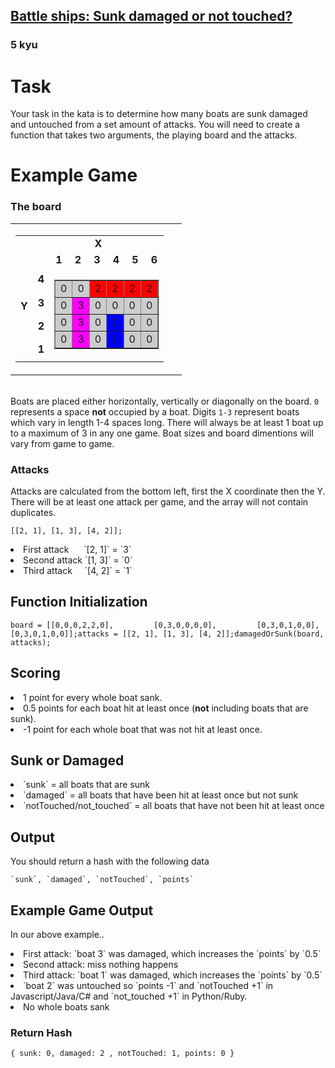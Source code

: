 <h2><a href=https://www.codewars.com/kata/58d06bfbc43d20767e000074/train/javascript target="_blank">Battle ships: Sunk damaged or not touched?</a></h2><h3>5 kyu</h3><h1 id="task">Task</h1><p>Your task in the kata is to determine how many boats are sunk damaged and untouched from a set amount of attacks. You will need to create a function that takes two arguments, the playing board and the attacks.</p><h1 id="example-game">Example Game</h1><h3 id="the-board">The board</h3><table cellpadding="0" cellspacing="0" border="0" width="100%">  <tbody><tr>    <td width="200"><table cellpadding="0" cellspacing="0" border="0" width="200">      <tbody><tr>        <td>&nbsp;</td>        <td colspan="7"><strong><center>X</center></strong></td>        </tr>      <tr>        <td rowspan="5"><strong><center>Y</center></strong></td>        <td>&nbsp;</td>        <td><strong><center>1</center></strong></td>        <td><strong><center>2</center></strong></td>        <td><strong><center>3</center></strong></td>        <td><strong><center>4</center></strong></td>        <td><strong><center>5</center></strong></td>        <td><strong><center>6</center></strong></td>      </tr>      <tr>        <td><strong><center>4</center></strong></td>        <td rowspan="4" colspan="6">         <table cellspacing="0" cellpadding="0" border="1" width="100%">          <tbody><tr>            <td bgcolor="#CCCCCC"><center>0</center></td>            <td bgcolor="#CCCCCC"><center>0</center></td>            <td bgcolor="#FF0000"><center>2</center></td>            <td bgcolor="#FF0000"><center>2</center></td>            <td bgcolor="#FF0000"><center>2</center></td>            <td bgcolor="#FF0000"><center>2</center></td>          </tr>          <tr>            <td bgcolor="#CCCCCC"><center>0</center></td>            <td bgcolor="#FF00FF"><center>3</center></td>            <td bgcolor="#CCCCCC"><center>0</center></td>            <td bgcolor="#CCCCCC"><center>0</center></td>            <td bgcolor="#CCCCCC"><center>0</center></td>            <td bgcolor="#CCCCCC"><center>0</center></td>          </tr>          <tr>            <td bgcolor="#CCCCCC"><center>0</center></td>            <td bgcolor="#FF00FF"><center>3</center></td>            <td bgcolor="#CCCCCC"><center>0</center></td>            <td bgcolor="#0000FF"><center>1</center></td>            <td bgcolor="#CCCCCC"><center>0</center></td>            <td bgcolor="#CCCCCC"><center>0</center></td>          </tr>          <tr>            <td bgcolor="#CCCCCC"><center>0</center></td>            <td bgcolor="#FF00FF"><center>3</center></td>            <td bgcolor="#CCCCCC"><center>0</center></td>            <td bgcolor="#0000FF"><center>1</center></td>            <td bgcolor="#CCCCCC"><center>0</center></td>            <td bgcolor="#CCCCCC"><center>0</center></td>          </tr>         </tbody></table>        </td>        </tr>      <tr>        <td><strong><center>3</center></strong></td>        </tr>      <tr>        <td><strong><center>2</center></strong></td>        </tr>      <tr>        <td><strong><center>1</center></strong></td>        </tr>    </tbody></table></td>    <td>&nbsp;</td>  </tr></tbody></table><p><br>Boats are placed either horizontally, vertically or diagonally on the board. <code>0</code> represents a space <b> not</b> occupied by a boat. Digits <code>1-3</code> represent boats which vary in length 1-4 spaces long. There will always be at least 1 boat up to a maximum of 3 in any one game. Boat sizes and board dimentions will vary from game to game.</p><h3 id="attacks">Attacks</h3><p>Attacks are calculated from the bottom left, first the X coordinate then the Y. There will be at least one attack per game, and the array will not contain duplicates.</p><pre><code class="language-javascript">[[<span class="cm-number">2</span>, <span class="cm-number">1</span>], [<span class="cm-number">1</span>, <span class="cm-number">3</span>], [<span class="cm-number">4</span>, <span class="cm-number">2</span>]];</code></pre><pre style="display: none;"><code class="language-python">[[<span class="cm-number">2</span>, <span class="cm-number">1</span>], [<span class="cm-number">1</span>, <span class="cm-number">3</span>], [<span class="cm-number">4</span>, <span class="cm-number">2</span>]]</code></pre><pre style="display: none;"><code class="language-ruby">[[<span class="cm-number">2</span>, <span class="cm-number">1</span>], [<span class="cm-number">1</span>, <span class="cm-number">3</span>], [<span class="cm-number">4</span>, <span class="cm-number">2</span>]]</code></pre><pre style="display: none;"><code class="language-csharp">{ {<span class="cm-number">2</span>, <span class="cm-number">1</span>}, {<span class="cm-number">1</span>, <span class="cm-number">3</span>}, {<span class="cm-number">4</span>, <span class="cm-number">2</span>} };</code></pre><pre style="display: none;"><code class="language-java">{ {<span class="cm-number">2</span>, <span class="cm-number">1</span>}, {<span class="cm-number">1</span>, <span class="cm-number">3</span>}, {<span class="cm-number">4</span>, <span class="cm-number">2</span>} };</code></pre><li> First attack &nbsp;&nbsp;&nbsp;&nbsp; `[2, 1]` = `3`<br></li><li> Second attack `[1, 3]` = `0`<br></li><li> Third attack &nbsp;&nbsp;&nbsp; `[4, 2]` = `1`<br><h2 id="function-initialization">Function Initialization</h2><pre><code class="language-javascript"><span class="cm-variable">board</span> <span class="cm-operator">=</span> [[<span class="cm-number">0</span>,<span class="cm-number">0</span>,<span class="cm-number">0</span>,<span class="cm-number">2</span>,<span class="cm-number">2</span>,<span class="cm-number">0</span>],         [<span class="cm-number">0</span>,<span class="cm-number">3</span>,<span class="cm-number">0</span>,<span class="cm-number">0</span>,<span class="cm-number">0</span>,<span class="cm-number">0</span>],         [<span class="cm-number">0</span>,<span class="cm-number">3</span>,<span class="cm-number">0</span>,<span class="cm-number">1</span>,<span class="cm-number">0</span>,<span class="cm-number">0</span>],         [<span class="cm-number">0</span>,<span class="cm-number">3</span>,<span class="cm-number">0</span>,<span class="cm-number">1</span>,<span class="cm-number">0</span>,<span class="cm-number">0</span>]];<span class="cm-variable">attacks</span> <span class="cm-operator">=</span> [[<span class="cm-number">2</span>, <span class="cm-number">1</span>], [<span class="cm-number">1</span>, <span class="cm-number">3</span>], [<span class="cm-number">4</span>, <span class="cm-number">2</span>]];<span class="cm-variable">damagedOrSunk</span>(<span class="cm-variable">board</span>, <span class="cm-variable">attacks</span>);</code></pre><pre style="display: none;"><code class="language-ruby"><span class="cm-variable">board</span> <span class="cm-operator">=</span> [[<span class="cm-number">0</span>,<span class="cm-number">0</span>,<span class="cm-number">0</span>,<span class="cm-number">2</span>,<span class="cm-number">2</span>,<span class="cm-number">0</span>],         [<span class="cm-number">0</span>,<span class="cm-number">3</span>,<span class="cm-number">0</span>,<span class="cm-number">0</span>,<span class="cm-number">0</span>,<span class="cm-number">0</span>],         [<span class="cm-number">0</span>,<span class="cm-number">3</span>,<span class="cm-number">0</span>,<span class="cm-number">1</span>,<span class="cm-number">0</span>,<span class="cm-number">0</span>],         [<span class="cm-number">0</span>,<span class="cm-number">3</span>,<span class="cm-number">0</span>,<span class="cm-number">1</span>,<span class="cm-number">0</span>,<span class="cm-number">0</span>]]<span class="cm-variable">attacks</span> <span class="cm-operator">=</span> [[<span class="cm-number">2</span>, <span class="cm-number">1</span>], [<span class="cm-number">1</span>, <span class="cm-number">3</span>], [<span class="cm-number">4</span>, <span class="cm-number">2</span>]]<span class="cm-variable">damaged_or_sunk</span>(<span class="cm-variable">board</span>, <span class="cm-variable">attacks</span>)</code></pre><pre style="display: none;"><code class="language-python"><span class="cm-variable">board</span> <span class="cm-operator">=</span> [[<span class="cm-number">0</span>,<span class="cm-number">0</span>,<span class="cm-number">0</span>,<span class="cm-number">2</span>,<span class="cm-number">2</span>,<span class="cm-number">0</span>],         [<span class="cm-number">0</span>,<span class="cm-number">3</span>,<span class="cm-number">0</span>,<span class="cm-number">0</span>,<span class="cm-number">0</span>,<span class="cm-number">0</span>],         [<span class="cm-number">0</span>,<span class="cm-number">3</span>,<span class="cm-number">0</span>,<span class="cm-number">1</span>,<span class="cm-number">0</span>,<span class="cm-number">0</span>],         [<span class="cm-number">0</span>,<span class="cm-number">3</span>,<span class="cm-number">0</span>,<span class="cm-number">1</span>,<span class="cm-number">0</span>,<span class="cm-number">0</span>]]<span class="cm-variable">attacks</span> <span class="cm-operator">=</span> [[<span class="cm-number">2</span>, <span class="cm-number">1</span>], [<span class="cm-number">1</span>, <span class="cm-number">3</span>], [<span class="cm-number">4</span>, <span class="cm-number">2</span>]]<span class="cm-variable">damaged_or_sunk</span>(<span class="cm-variable">board</span>, <span class="cm-variable">attacks</span>)</code></pre><pre style="display: none;"><code class="language-csharp"><span class="cm-keyword">var</span> <span class="cm-def">kata</span> <span class="cm-operator">=</span> <span class="cm-keyword">new</span> <span class="cm-variable">Kata</span>();<span class="cm-type">int</span>[,] <span class="cm-variable">board</span> <span class="cm-operator">=</span> { {<span class="cm-number">0</span>,<span class="cm-number">0</span>,<span class="cm-number">0</span>,<span class="cm-number">2</span>,<span class="cm-number">2</span>,<span class="cm-number">0</span>},                 {<span class="cm-number">0</span>,<span class="cm-number">3</span>,<span class="cm-number">0</span>,<span class="cm-number">0</span>,<span class="cm-number">0</span>,<span class="cm-number">0</span>},                 {<span class="cm-number">0</span>,<span class="cm-number">3</span>,<span class="cm-number">0</span>,<span class="cm-number">1</span>,<span class="cm-number">0</span>,<span class="cm-number">0</span>},                 {<span class="cm-number">0</span>,<span class="cm-number">3</span>,<span class="cm-number">0</span>,<span class="cm-number">1</span>,<span class="cm-number">0</span>,<span class="cm-number">0</span>} };<span class="cm-type">int</span>[,] <span class="cm-variable">attacks</span> <span class="cm-operator">=</span> { {<span class="cm-number">2</span>, <span class="cm-number">1</span>}, {<span class="cm-number">1</span>, <span class="cm-number">3</span>}, {<span class="cm-number">4</span>, <span class="cm-number">2</span>} };<span class="cm-keyword">var</span> <span class="cm-def">result</span> <span class="cm-operator">=</span> <span class="cm-variable">Kata</span>.<span class="cm-variable">damagedOrSunk</span>(<span class="cm-variable">board</span>, <span class="cm-variable">attacks</span>);</code></pre><pre style="display: none;"><code class="language-java"><span class="cm-type">int</span>[][] <span class="cm-variable">board</span>   <span class="cm-operator">=</span> <span class="cm-keyword">new</span> <span class="cm-type">int</span>[][] {<span class="cm-keyword">new</span> <span class="cm-type">int</span>[] {<span class="cm-number">0</span>,<span class="cm-number">0</span>,<span class="cm-number">1</span>,<span class="cm-number">0</span>},                               <span class="cm-keyword">new</span> <span class="cm-type">int</span>[] {<span class="cm-number">0</span>,<span class="cm-number">0</span>,<span class="cm-number">1</span>,<span class="cm-number">0</span>},                               <span class="cm-keyword">new</span> <span class="cm-type">int</span>[] {<span class="cm-number">0</span>,<span class="cm-number">0</span>,<span class="cm-number">1</span>,<span class="cm-number">0</span>}};<span class="cm-type">int</span>[][] <span class="cm-variable">attacks</span> <span class="cm-operator">=</span> <span class="cm-keyword">new</span> <span class="cm-type">int</span>[][] {<span class="cm-keyword">new</span> <span class="cm-type">int</span>[] {<span class="cm-number">3</span>,<span class="cm-number">1</span>},<span class="cm-keyword">new</span> <span class="cm-type">int</span>[] {<span class="cm-number">3</span>,<span class="cm-number">2</span>},<span class="cm-keyword">new</span> <span class="cm-type">int</span>[] {<span class="cm-number">3</span>,<span class="cm-number">3</span>}};<span class="cm-variable">BattleShips</span>.<span class="cm-variable">damagedOrSunk</span>(<span class="cm-variable">board</span>, <span class="cm-variable">attacks</span>);</code></pre><h2 id="scoring">Scoring</h2></li><li> 1 point for every whole boat sank.</li><li> 0.5 points for each boat hit at least once (<b>not</b> including boats that are sunk).</li><li> -1 point for each whole boat that was not hit at least once.<h2 id="sunk-or-damaged">Sunk or Damaged</h2></li><li> `sunk` = all boats that are sunk</li><li> `damaged` = all boats that have been hit at least once but not sunk</li><li> `notTouched/not_touched` = all boats that have not been hit at least once<h2 id="output">Output</h2><p>You should return a hash with the following data</p><pre><code class="language-javascript"><span class="cm-string-2">`sunk`</span>, <span class="cm-string-2">`damaged`</span>, <span class="cm-string-2">`notTouched`</span>, <span class="cm-string-2">`points`</span></code></pre><pre style="display: none;"><code class="language-python">`<span class="cm-variable">sunk</span>`, `<span class="cm-variable">damaged</span>`, `<span class="cm-variable">not_touched</span>`, `<span class="cm-variable">points</span>`</code></pre><pre style="display: none;"><code class="language-ruby"><span class="cm-string">`sunk`</span>, <span class="cm-string">`damaged`</span>, <span class="cm-string">`not_touched`</span>, <span class="cm-string">`points`</span></code></pre><pre style="display: none;"><code class="language-csharp"><span class="cm-variable">`sunk</span><span class="cm-variable">`</span>, <span class="cm-variable">`damaged</span><span class="cm-variable">`</span>, <span class="cm-variable">`notTouched</span><span class="cm-variable">`</span>, <span class="cm-variable">`points</span><span class="cm-variable">`</span></code></pre><h2 id="example-game-output">Example Game Output</h2><p>In our above example..</p></li><li> First attack: `boat 3` was damaged, which increases the `points` by `0.5`</li><li> Second attack: miss nothing happens</li><li> Third attack: `boat 1` was damaged, which increases the `points` by `0.5`</li><li> `boat 2` was untouched so `points -1` and `notTouched +1` in Javascript/Java/C# and `not_touched +1` in Python/Ruby.</li><li> No whole boats sank<h3 id="return-hash">Return Hash</h3><pre><code class="language-javascript">{ <span class="cm-variable">sunk</span>: <span class="cm-number">0</span>, <span class="cm-variable">damaged</span>: <span class="cm-number">2</span> , <span class="cm-variable">notTouched</span>: <span class="cm-number">1</span>, <span class="cm-variable">points</span>: <span class="cm-number">0</span> }</code></pre><pre style="display: none;"><code class="language-python">{ <span class="cm-string">'sunk'</span>: <span class="cm-number">0</span>, <span class="cm-string">'damaged'</span>: <span class="cm-number">2</span> , <span class="cm-string">'not_touched'</span>: <span class="cm-number">1</span>, <span class="cm-string">'points'</span>: <span class="cm-number">0</span> }</code></pre><pre style="display: none;"><code class="language-ruby">{ <span class="cm-string">'sunk'</span> <span class="cm-operator">=&gt;</span> <span class="cm-number">0</span>, <span class="cm-string">'damaged'</span> <span class="cm-operator">=&gt;</span> <span class="cm-number">2</span> , <span class="cm-string">'not_touched'</span> <span class="cm-operator">=&gt;</span> <span class="cm-number">1</span>, <span class="cm-string">'points'</span> <span class="cm-operator">=&gt;</span> <span class="cm-number">0</span> }</code></pre><pre style="display: none;"><code class="language-csharp"><span class="cm-variable">Dictionary</span><span class="cm-operator">&lt;</span><span class="cm-type">string</span>, <span class="cm-type">double</span><span class="cm-operator">&gt;</span> { {<span class="cm-string">"sunk"</span>, <span class="cm-number">0</span>}, {<span class="cm-string">"damaged"</span>, <span class="cm-number">2</span>}, {<span class="cm-string">"notTouched"</span>, <span class="cm-number">1</span>}, {<span class="cm-string">"points"</span>, <span class="cm-number">0</span>} };</code></pre></li>